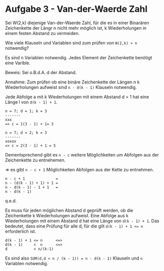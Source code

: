 
# Aufgabe 3 - Van-der-Waerde Zahl

Sei W(2,k) diejenige Van-der-Waerde Zahl, für die es in einer Binarären Zeichenkette der Längr n nicht mehr möglich ist, k Wiederholungen in einem festen Abstand zu vermeiden.

Wie viele Klauseln und Variablen sind zum prüfen von `W(2,k) > n` notwendig?

Es sind n Variablen notwendig. Jedes Element der Zeichenkette benötigt eine Varible.

Beweis:
Sei o.B.d.A. d der Abstand. 

Annahme:
Zum prüfen ob eine binäre Zeichenkette der Längen n k Wiederholungen aufweist sind `n - d(k - 1)` Klauseln notwendig.

Jede Abfolge a mit k Wiederholungen mit einem Abstand d > 1 hat eine Länge l von `d(k - 1) + 1`.

```
n = 7; d = 1; k = 3
-------
xxx
=> c = 1(3 - 1) + 1= 3

n = 7; d = 2; k = 3
-------
xoxox
=> c = 2(3 - 1) + 1 = 5
```

Dementsprechend gibt es `n - c` weitere Möglichkeiten um Abfolgen aus der Zeichenkette zu entnehemen.

=> es gibt `n - c + 1` Möglichkeiten Abfolgen aus der Kette zu entnehmen.
```
n - c + 1              =
n - (d(k - 1) + 1) + 1 =
n - d(k - 1) - 1 + 1   = 
n - d(k - 1)
```
q.e.d.

Es muss für jeden möglichen Abstand d geprüft werden, ob die Zeichenkette k Wiederholungen aufweist.
Eine Abfolge aus k Wiederholungen mit einem Abstand d hat eine Länge von `d(k - 1) + 1`. Das bedeutet, dass eine Prüfung für alle d, für die gilt `d(k - 1) + 1 <= n` erforderlich ist.
```
d(k - 1) + 1 <= n      <=>
d(k - 1)     <  n      <=>
d            < n/(k-1)
```
Es sind also `SUM(d,d < n / (k - 1)) = n - d(k - 1)` Klauseln und `n` Variablen notwendig.
